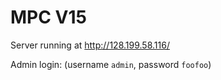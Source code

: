 # MPC V15
Server running at http://128.199.58.116/

Admin login: (username `admin`, password `foofoo`)
